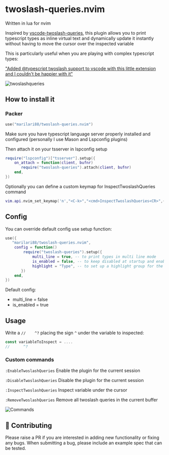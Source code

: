 # twoslash-queries.nvim
Written in lua for nvim

Inspired by [vscode-twoslash-queries](https://github.com/orta/vscode-twoslash-queries), this plugin allows you to print typescript types as inline virtual text and dynamically update it instantly without having to move the cursor over the inspected variable

This is particularly useful when you are playing with complex typescript types:

["Added 
@typescript
 twoslash support to vscode with this little extension and I couldn't be happier with it"](https://twitter.com/tannerlinsley/status/1564254580715560960?s=20&t=E0Ap8W6vsFZhHyZFYlt_5w)

![twoslashqueries](https://user-images.githubusercontent.com/32909388/204164892-3c1444d3-8f2d-4c6d-8c1a-b812f1e4c657.gif)

## How to install it

### Packer
```lua
use("marilari88/twoslash-queries.nvim")
```

Make sure you have typescript language server properly installed and configured (personally I use Mason and Lspconfig plugins)

Then attach it on your tsserver in lspconfig setup
```lua
require("lspconfig")["tsserver"].setup({
    on_attach = function(client, bufnr)
       require("twoslash-queries").attach(client, bufnr)
    end,
})
```

Optionally you can define a custom keymap for InspectTwoslashQueries command
```lua
vim.api.nvim_set_keymap('n',"<C-k>","<cmd>InspectTwoslashQueries<CR>",{})
```
## Config
You can override default config use setup function:
```lua
use({
   "marilari88/twoslash-queries.nvim",			
    config = function()
        require("twoslash-queries").setup({
            multi_line = true, -- to print types in multi line mode
            is_enabled = false, -- to keep disabled at startup and enable it on request with the EnableTwoslashQueries 
            highlight = "Type", -- to set up a highlight group for the virtual text
	   })
    end,
})
```
Default config:
 - multi_line = false
 - is_enabled = true

## Usage
Write a `//    ^?` placing the sign `^` under the variable to inspected:
```typescript
const variableToInspect = ....
//      ^?
```

### Custom commands
`:EnableTwoslashQueries` Enable the plugin for the current session

`:DisableTwoslashQueries` Disable the plugin for the current session

`:InspectTwoslashQueries` Inspect variable under the cursor

`:RemoveTwoslashQueries` Remove all twoslash queries in the current buffer

![Commands](https://user-images.githubusercontent.com/32909388/204667598-5faa0b88-55af-4841-941d-6db79cfff013.gif)


## :gift: Contributing

Please raise a PR if you are interested in adding new functionality or fixing any bugs. When submitting a bug, please include an example spec that can be tested.

